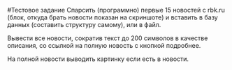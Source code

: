 #Тестовое задание
Спарсить (программно) первые 15 новостей с rbk.ru (блок, откуда брать новости показан на скриншоте) и вставить в базу данных (составить структуру самому), или в файл. 

Вывести все новости, сократив текст до 200 символов в качестве описания, со ссылкой на полную новость с кнопкой подробнее. 

На полной новости выводить картинку если есть в новости.